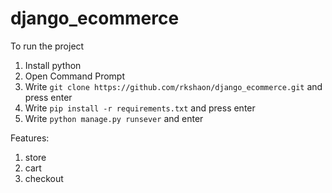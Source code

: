 # django_ecommerce

To run the project
1. Install python
2. Open Command Prompt
3. Write `git clone https://github.com/rkshaon/django_ecommerce.git` and press enter
3. Write `pip install -r requirements.txt` and press enter
4. Write `python manage.py runsever` and enter


Features:
1. store
2. cart
3. checkout

<!-- https://github.com/justdjango/django_project_boilerplate/edit/master/README.md -->

